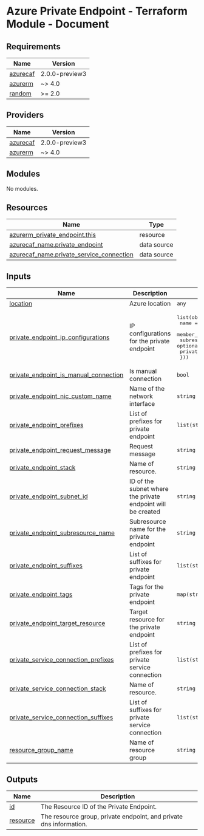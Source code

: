 # Azure Private Endpoint - Terraform Module - Document

<!-- BEGIN_TF_DOCS -->
## Requirements

| Name | Version |
|------|---------|
| <a name="requirement_azurecaf"></a> [azurecaf](#requirement\_azurecaf) | 2.0.0-preview3 |
| <a name="requirement_azurerm"></a> [azurerm](#requirement\_azurerm) | ~> 4.0 |
| <a name="requirement_random"></a> [random](#requirement\_random) | >= 2.0 |

## Providers

| Name | Version |
|------|---------|
| <a name="provider_azurecaf"></a> [azurecaf](#provider\_azurecaf) | 2.0.0-preview3 |
| <a name="provider_azurerm"></a> [azurerm](#provider\_azurerm) | ~> 4.0 |

## Modules

No modules.

## Resources

| Name | Type |
|------|------|
| [azurerm_private_endpoint.this](https://registry.terraform.io/providers/hashicorp/azurerm/latest/docs/resources/private_endpoint) | resource |
| [azurecaf_name.private_endpoint](https://registry.terraform.io/providers/aztfmod/azurecaf/2.0.0-preview3/docs/data-sources/name) | data source |
| [azurecaf_name.private_service_connection](https://registry.terraform.io/providers/aztfmod/azurecaf/2.0.0-preview3/docs/data-sources/name) | data source |

## Inputs

| Name | Description | Type | Default | Required |
|------|-------------|------|---------|:--------:|
| <a name="input_location"></a> [location](#input\_location) | Azure location | `any` | n/a | yes |
| <a name="input_private_endpoint_ip_configurations"></a> [private\_endpoint\_ip\_configurations](#input\_private\_endpoint\_ip\_configurations) | IP configurations for the private endpoint | <pre>list(object({<br/>    name               = optional(string, "ipconfig")<br/>    member_name        = optional(string)<br/>    subresource_name   = optional(string)<br/>    private_ip_address = string<br/>  }))</pre> | `[]` | no |
| <a name="input_private_endpoint_is_manual_connection"></a> [private\_endpoint\_is\_manual\_connection](#input\_private\_endpoint\_is\_manual\_connection) | Is manual connection | `bool` | `false` | no |
| <a name="input_private_endpoint_nic_custom_name"></a> [private\_endpoint\_nic\_custom\_name](#input\_private\_endpoint\_nic\_custom\_name) | Name of the network interface | `string` | `null` | no |
| <a name="input_private_endpoint_prefixes"></a> [private\_endpoint\_prefixes](#input\_private\_endpoint\_prefixes) | List of prefixes for private endpoint | `list(string)` | `[]` | no |
| <a name="input_private_endpoint_request_message"></a> [private\_endpoint\_request\_message](#input\_private\_endpoint\_request\_message) | Request message | `string` | `null` | no |
| <a name="input_private_endpoint_stack"></a> [private\_endpoint\_stack](#input\_private\_endpoint\_stack) | Name of resource. | `string` | n/a | yes |
| <a name="input_private_endpoint_subnet_id"></a> [private\_endpoint\_subnet\_id](#input\_private\_endpoint\_subnet\_id) | ID of the subnet where the private endpoint will be created | `string` | n/a | yes |
| <a name="input_private_endpoint_subresource_name"></a> [private\_endpoint\_subresource\_name](#input\_private\_endpoint\_subresource\_name) | Subresource name for the private endpoint | `string` | `null` | no |
| <a name="input_private_endpoint_suffixes"></a> [private\_endpoint\_suffixes](#input\_private\_endpoint\_suffixes) | List of suffixes for private endpoint | `list(string)` | `[]` | no |
| <a name="input_private_endpoint_tags"></a> [private\_endpoint\_tags](#input\_private\_endpoint\_tags) | Tags for the private endpoint | `map(string)` | `{}` | no |
| <a name="input_private_endpoint_target_resource"></a> [private\_endpoint\_target\_resource](#input\_private\_endpoint\_target\_resource) | Target resource for the private endpoint | `string` | `null` | no |
| <a name="input_private_service_connection_prefixes"></a> [private\_service\_connection\_prefixes](#input\_private\_service\_connection\_prefixes) | List of prefixes for private service connection | `list(string)` | `[]` | no |
| <a name="input_private_service_connection_stack"></a> [private\_service\_connection\_stack](#input\_private\_service\_connection\_stack) | Name of resource. | `string` | n/a | yes |
| <a name="input_private_service_connection_suffixes"></a> [private\_service\_connection\_suffixes](#input\_private\_service\_connection\_suffixes) | List of suffixes for private service connection | `list(string)` | `[]` | no |
| <a name="input_resource_group_name"></a> [resource\_group\_name](#input\_resource\_group\_name) | Name of resource group | `string` | n/a | yes |

## Outputs

| Name | Description |
|------|-------------|
| <a name="output_id"></a> [id](#output\_id) | The Resource ID of the Private Endpoint. |
| <a name="output_resource"></a> [resource](#output\_resource) | The resource group, private endpoint, and private dns information. |
<!-- END_TF_DOCS -->